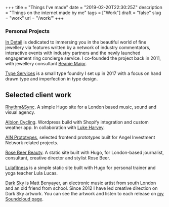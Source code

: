 +++
title = "Things I’ve made"
date = "2019-02-20T22:30:25Z"
description = "Things on the internet made by me"
tags = ["Work"]
draft = "false"
slug = "work"
url = "/work/"
+++



### Personal Projects

[In Detail](https://indtl.com/) is dedicated to immersing you in the beautiful world of fine jewellery via features written by a network of industry commentators, interactive events with industry partners and the newly launched engagement ring concierge service. I co-founded the project back in 2011, with jewellery consultant [Beanie Major](http://blake-ldn.com/journal/2016/11/8/blake-woman-beanie-major).

[Type Services](https://typeservices.co/) is a small type foundry I set up in 2017 with a focus on hand drawn type and imperfection in type design.


## Selected client work 
[Rhythm&Sync](https://rhythmandsync.com/). A simple Hugo site for a London based music, sound and visual agency.
  
[Albion Cycling](http://www.albioncycling.com/). Wordpress build with Shopify integration and custom weather app. In collaboration with [Luke Harvey](https://lukeharvey.co.uk/).
  
[AIN Prototypes](http://harrycresswell.co.uk/), selected frontend prototypes built for Angel Investment Network related projects.
  
[Rose Beer Beauty](https://rosebeerbeauty.com/). A static site built with Hugo, for London-based journalist, consultant, creative director and stylist Rose Beer. 
  
[Lulafitness](https://lulafitness.co.uk/) is a simple static site built with Hugo for personal trainer and yoga teacher Lula Lucas.

[Dark Sky](https://soundcloud.com/dark-sky) is Matt Benyayer, an electronic music artist from south London and an old friend from school. Since 2012 I have led creative direction on Dark Sky artwork. You can see the artwork and listen to each release on [my Soundcloud page](https://soundcloud.com/harrycresswell).